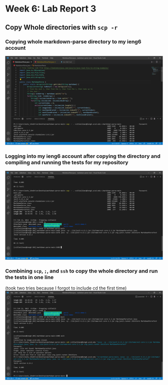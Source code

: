 # Week 6: Lab Report 3  
## Copy Whole directories with `scp -r`  
  
### Copying whole markdown-parse directory to my ieng6 account  
![i1](thisOne1.png)  

### Logging into my ieng6 account after copying the directory and compiling and running the tests for my repository  
![i2](thisOne2.png)  

### Combining `scp`, `;`, and `ssh` to copy the whole directory and run the tests in one line  
(took two tries because I forgot to include cd the first time)  
![i3](thisOne3.png)
